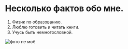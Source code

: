 # Несколько фактов обо мне.

1. Физик по образованию.
2. Люблю готовить и читать книги.
3. Учусь быть немногословной.

![фото не моё](https://scontent-hel3-1.xx.fbcdn.net/v/t39.30808-6/312847695_496220919199835_2302242826511869132_n.jpg?_nc_cat=106&ccb=1-7&_nc_sid=730e14&_nc_ohc=VXZKi4Y0jFIAX8vC15Y&_nc_ht=scontent-hel3-1.xx&oh=00_AfBMYROdxMJAu_jfIbtelyzTVtIRW5F7r2cWq-GBTJsxSg&oe=637383FA)

